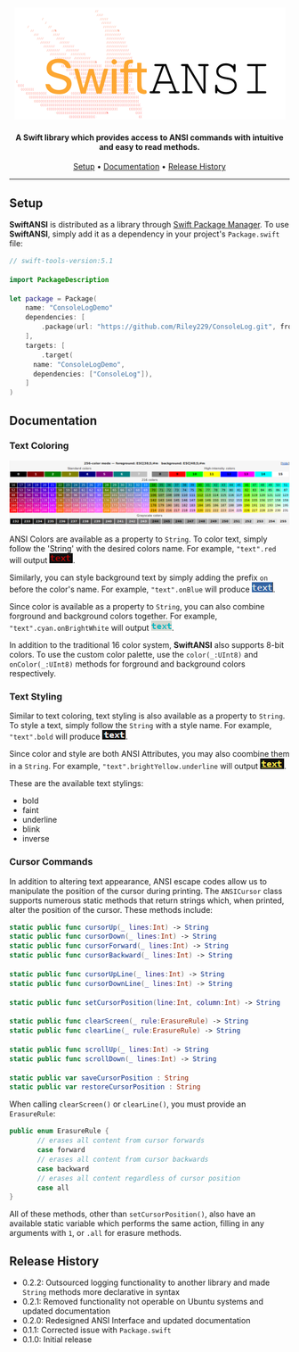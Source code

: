 <p align="center">
  <img src="https://github.com/Riley229/ConsoleLog/blob/master/Images/SwiftANSILogo.png">
</p>

<h4 align="center">
  A Swift library which provides access to ANSI commands with intuitive and easy to read methods.
  <br>
</h4>

<p align="center">
   <a href="#setup">Setup</a> •
   <a href="#documentation">Documentation</a> •
   <a href="#release-history">Release History</a>
</p>

---

## Setup

**SwiftANSI** is distributed as a library through [Swift Package Manager](https://swift.org/package-manager/).  To use **SwiftANSI**, simply add it as a dependency in your project's `Package.swift` file:

```swift
// swift-tools-version:5.1

import PackageDescription

let package = Package(
    name: "ConsoleLogDemo"
    dependencies: [
        .package(url: "https://github.com/Riley229/ConsoleLog.git", from: "0.2.2")
    ],
    targets: [
        .target(
	  name: "ConsoleLogDemo",
	  dependencies: ["ConsoleLog"]),
    ]
)
```

## Documentation

### Text Coloring

<p align="center">
  <img src="https://github.com/Riley229/ConsoleLog/blob/master/Images/ANSIColors.png">
</p>

ANSI Colors are available as a property to `String`.  To color text, simply follow the 'String' with the desired colors name.  For example, `"text".red` will output ![ANSI Colors Example 1](Images/ANSIColorsExample1.png).

Similarly, you can style background text by simply adding the prefix `on` before the color's name.  For example, `"text".onBlue` will produce ![ANSI Colors Example 2](Images/ANSIColorsExample2.png).

Since color is available as a property to `String`, you can also combine forground and background colors together.  For example, `"text".cyan.onBrightWhite` will output ![ANSI Colors Example 3](Images/ANSIColorsExample3.png).

In addition to the traditional 16 color system, **SwiftANSI** also supports 8-bit colors.  To use the custom color palette, use the `color(_:UInt8)` and `onColor(_:UInt8)` methods for forground and background colors respectively.

### Text Styling

Similar to text coloring, text styling is also available as a property to `String`.  To style a text, simply follow the `String` with a style name.  For example, `"text".bold` will produce ![ANSI Style Example 1](Images/ANSIStyleExample1.png).

Since color and style are both ANSI Attributes, you may also coombine them in a `String`.  For example, `"text".brightYellow.underline` will output ![ANSI Style Example 2](Images/ANSIStyleExample2.png).

These are the available text stylings:

- bold
- faint
- underline
- blink
- inverse

### Cursor Commands

In addition to altering text appearance, ANSI escape codes allow us to manipulate the position of the cursor during printing.  The `ANSICursor` class supports numerous static methods that return strings which, when printed, alter the position of the cursor.  These methods include:

```swift
static public func cursorUp(_ lines:Int) -> String
static public func cursorDown(_ lines:Int) -> String
static public func cursorForward(_ lines:Int) -> String
static public func cursorBackward(_ lines:Int) -> String

static public func cursorUpLine(_ lines:Int) -> String
static public func cursorDownLine(_ lines:Int) -> String

static public func setCursorPosition(line:Int, column:Int) -> String

static public func clearScreen(_ rule:ErasureRule) -> String
static public func clearLine(_ rule:ErasureRule) -> String

static public func scrollUp(_ lines:Int) -> String
static public func scrollDown(_ lines:Int) -> String

static public var saveCursorPosition : String
static public var restoreCursorPosition : String
```

When calling `clearScreen()` or `clearLine()`, you must provide an `ErasureRule`:

```swift
public enum ErasureRule {
       // erases all content from cursor forwards
       case forward
       // erases all content from cursor backwards
       case backward
       // erases all content regardless of cursor position
       case all
}
```

All of these methods, other than `setCursorPosition()`, also have an available static variable which performs the same action, filling in any arguments with `1`, or `.all` for erasure methods.

## Release History

- 0.2.2: Outsourced logging functionality to another library and made `String` methods more declarative in syntax
- 0.2.1: Removed functionality not operable on Ubuntu systems and updated documentation
- 0.2.0: Redesigned ANSI Interface and updated documentation
- 0.1.1: Corrected issue with `Package.swift`
- 0.1.0: Initial release
